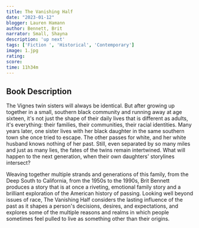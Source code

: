 ```yaml
---
title: The Vanishing Half
date: "2023-01-12"
blogger: Lauren Hamann
author: Bennett, Brit
narrator: Small, Shayna
description: 'up next'
tags: ['Fiction ', 'Historical', 'Contemporary']
image: 1.jpg
rating: 
score: 
time: 11h34m
---
```



## Book Description

The Vignes twin sisters will always be identical. But after growing up together in a small, southern black community and running away at age sixteen, it's not just the shape of their daily lives that is different as adults, it's everything: their families, their communities, their racial identities. Many years later, one sister lives with her black daughter in the same southern town she once tried to escape. The other passes for white, and her white husband knows nothing of her past. Still, even separated by so many miles and just as many lies, the fates of the twins remain intertwined. What will happen to the next generation, when their own daughters' storylines intersect?

Weaving together multiple strands and generations of this family, from the Deep South to California, from the 1950s to the 1990s, Brit Bennett produces a story that is at once a riveting, emotional family story and a brilliant exploration of the American history of passing. Looking well beyond issues of race, The Vanishing Half considers the lasting influence of the past as it shapes a person's decisions, desires, and expectations, and explores some of the multiple reasons and realms in which people sometimes feel pulled to live as something other than their origins.